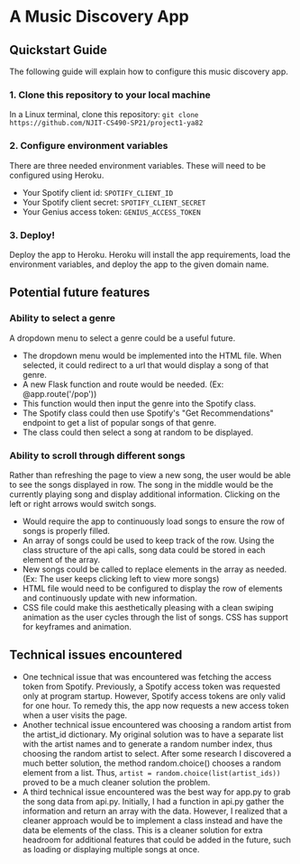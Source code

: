 # A Music Discovery App

## Quickstart Guide
The following guide will explain how to configure this music discovery app.

### 1. Clone this repository to your local machine
In a Linux terminal, clone this repository: `git clone https://github.com/NJIT-CS490-SP21/project1-ya82`

### 2. Configure environment variables
There are three needed environment variables. These will need to be configured using Heroku.
* Your Spotify client id: `SPOTIFY_CLIENT_ID`
* Your Spotify client secret: `SPOTIFY_CLIENT_SECRET`
* Your Genius access token: `GENIUS_ACCESS_TOKEN`

### 3. Deploy!
Deploy the app to Heroku. Heroku will install the app requirements, load the environment variables, and deploy the app to the given domain name.


## Potential future features

### Ability to select a genre
A dropdown menu to select a genre could be a useful future.
* The dropdown menu would be implemented into the HTML file. When selected, it could redirect to a url that would display a song of that genre.
* A new Flask function and route would be needed. (Ex: @app.route('/pop'))
* This function would then input the genre into the Spotify class.
* The Spotify class could then use Spotify's "Get Recommendations" endpoint to get a list of popular songs of that genre.
* The class could then select a song at random to be displayed.

### Ability to scroll through different songs
Rather than refreshing the page to view a new song, the user would be able to see the songs displayed in row. The song in the middle would be the currently playing song and display additional information. Clicking on the left or right arrows would switch songs.
* Would require the app to continuously load songs to ensure the row of songs is properly filled.
* An array of songs could be used to keep track of the row. Using the class structure of the api calls, song data could be stored in each element of the array.
* New songs could be called to replace elements in the array as needed. (Ex: The user keeps clicking left to view more songs)
* HTML file would need to be configured to display the row of elements and continuously update with new information.
* CSS file could make this aesthetically pleasing with a clean swiping animation as the user cycles through the list of songs. CSS has support for keyframes and animation.

## Technical issues encountered
* One technical issue that was encountered was fetching the access token from Spotify. Previously, a Spotify access token was requested only at program startup. However, Spotify access tokens are only valid for one hour. To remedy this, the app now requests a new access token when a user visits the page.
* Another technical issue encountered was choosing a random artist from the artist_id dictionary. My original solution was to have a separate list with the artist names and to generate a random number index, thus choosing the random artist to select. After some research I discovered a much better solution, the method random.choice() chooses a random element from a list. Thus, `artist = random.choice(list(artist_ids))` proved to be a much cleaner solution the problem.
* A third technical issue encountered was the best way for app.py to grab the song data from api.py. Initially, I had a function in api.py gather the information and return an array with the data. However, I realized that a cleaner approach would be to implement a class instead and have the data be elements of the class. This is a cleaner solution for extra headroom for additional features that could be added in the future, such as loading or displaying multiple songs at once.
